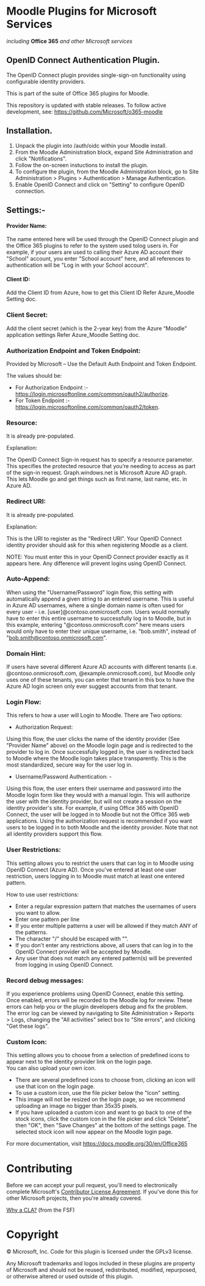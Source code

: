 # Moodle Plugins for Microsoft Services
*including* **Office 365** *and other Microsoft services*

## OpenID Connect Authentication Plugin.

The OpenID Connect plugin provides single-sign-on functionality using configurable identity providers.

This is part of the suite of Office 365 plugins for Moodle.

This repository is updated with stable releases. To follow active development, see: https://github.com/Microsoft/o365-moodle

## Installation.

1. Unpack the plugin into /auth/oidc within your Moodle install.
2. From the Moodle Administration block, expand Site Administration and click "Notifications".
3. Follow the on-screen instuctions to install the plugin.
4. To configure the plugin, from the Moodle Administration block, go to Site Administration > Plugins > Authentication > Manage Authentication.
5. Enable OpenID Connect and click on "Setting" to configure OpenID connection.

## Settings:-

#### Provider Name:

The name entered here will be used through the OpenID Connect plugin and the Office 365 plugins to refer to the system used tolog users in. For example, if your users are used to calling their Azure AD account their "School" account, you enter "School account" here, and all references to authentication will be "Log in with your School account".

#### Client ID:

Add the Client ID from Azure, how to get this Client ID Refer Azure_Moodle Setting doc.

### Client Secret:

Add the client secret (which is the 2-year key) from the Azure “Moodle” application settings Refer Azure_Moodle Setting doc.
      
### Authorization Endpoint and Token Endpoint: 

Provided by Microsoft – Use the Default Auth Endpoint and Token Endpoint. 

The values should be:

* For Authorization Endpoint :- https://login.microsoftonline.com/common/oauth2/authorize.
* For Token Endpoint :- https://login.microsoftonline.com/common/oauth2/token.

### Resource:

It is already pre-populated. 

Explanation:

The OpenID Connect Sign-in request has to specify a resource parameter. This specifies the protected resource that you’re needing to access as part of the sign-in request. Graph.windows.net is Microsoft Azure AD graph. This lets Moodle go and get things such as first name, last name, etc. in Azure AD.

### Redirect URI:

It is already pre-populated.

Explanation: 

This is the URI to register as the "Redirect URI". Your OpenID Connect identity provider should ask for this when registering Moodle as a client. 

NOTE: You must enter this in your OpenID Connect provider exactly as it appears here. Any difference will prevent logins using OpenID Connect.	

### Auto-Append:

When using the "Username/Password" login flow, this setting with automatically append a given string to an entered username. This is useful in Azure AD usernames, where a single domain name is often used for every user - i.e. [user]@contoso.onmicrosoft.com. Users would normally have to enter this entire username to successfully log in to Moodle, but in this example, entering "@contoso.onmicrosoft.com" here means users would only have to enter their unique username, i.e. "bob.smith", instead of "bob.smith@contoso.onmicrosoft.com".

### Domain Hint:

If users have several different Azure AD accounts with different tenants (i.e. @contoso.onmicrosoft.com, @example.onmicrosoft.com), but Moodle only uses one of these tenants, you can enter that tenant in this box to have the Azure AD login screen only ever suggest accounts from that tenant.

### Login Flow:

This refers to how a user will Login to Moodle. There are Two options:

* Authorization Request:

Using this flow, the user clicks the name of the identity provider (See "Provider Name" above) on the Moodle login page and is redirected to the provider to log in. Once successfully logged in, the user is redirected back to Moodle where the Moodle login takes place transparently. This is the most standardized, secure way for the user log in.
    
* Username/Password Authentication: -
  
Using this flow, the user enters their username and password into the Moodle login form like they would with a manual login. This will authorize the user with the identity provider, but will not create a session on the identity provider's site. For example, if using Office 365 with OpenID Connect, the user will be logged in to Moodle but not the Office 365 web applications. Using the authorization request is recommended if you want users to be logged in to both Moodle and the identity provider. Note that not all identity providers support this flow.

### User Restrictions:

This setting allows you to restrict the users that can log in to Moodle using OpenID Connect (Azure AD). Once you've entered at least one user restriction, users logging in to Moodle must match at least one entered pattern.

How to use user restrictions:

* Enter a regular expression pattern that matches the usernames of users you want to allow.
* Enter one pattern per line
* If you enter multiple patterns a user will be allowed if they match ANY of the patterns.
* The character "/" should be escaped with "\".
* If you don't enter any restrictions above, all users that can log in to the OpenID Connect provider will be accepted by      Moodle.
* Any user that does not match any entered pattern(s) will be prevented from logging in using OpenID Connect.

### Record debug messages:

If you experience problems using OpenID Connect, enable this setting. Once enabled, errors will be recorded to the Moodle log for review. These errors can help you or the plugin developers debug and fix the problem. The error log can be viewed by navigating to Site Administration > Reports > Logs, changing the "All activities" select box to "Site errors", and clicking "Get these logs".
    
### Custom Icon:

This setting allows you to choose from a selection of predefined icons to appear next to the identity provider link on the login page.  
You can also upload your own icon.

* There are several predefined icons to choose from, clicking an icon will use that icon on the login page.
* To use a custom icon, use the file picker below the "Icon" setting.
* This image will not be resized on the login page, so we recommend uploading an image no bigger than 35x35 pixels.
* If you have uploaded a custom icon and want to go back to one of the stock icons, click the custom icon in the file picker and click   "Delete", then "OK", then "Save Changes" at the bottom of the settings page. The selected stock icon will now appear on the Moodle    login page.


For more documentation, visit https://docs.moodle.org/30/en/Office365

# Contributing

Before we can accept your pull request, you'll need to electronically complete Microsoft's [Contributor License Agreement](https://cla.microsoft.com/). If you've done this for other Microsoft projects, then you're already covered.

[Why a CLA?](https://www.gnu.org/licenses/why-assign.html) (from the FSF)

# Copyright

&copy; Microsoft, Inc.  Code for this plugin is licensed under the GPLv3 license.

Any Microsoft trademarks and logos included in these plugins are property of Microsoft and should not be reused, redistributed, modified, repurposed, or otherwise altered or used outside of this plugin.
